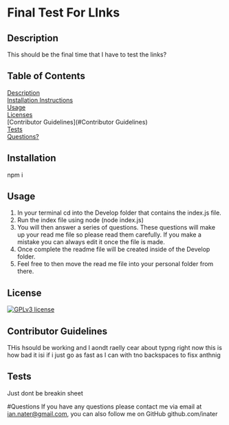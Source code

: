 
  # Final Test For LInks


  ## Description 
  This should be the final time that I have to test the links? 

  ## Table of Contents
  [Description](#description)<br>
  [Installation Instructions](#installation)<br>
  [Usage](#usage)<br>
  [Licenses](#license)<br>
  [Contributor Guidelines](#Contributor Guidelines)<br>
  [Tests](#tests)<br>
  [Questions?](#questions)<br>

  ## Installation
  npm i

  ## Usage
  1. In your terminal cd into the Develop folder that contains the index.js file.
  2. Run the index file using node (node index.js)
  3. You will then answer a series of questions. These questions will make up your read me file so please read them carefully. If you make a mistake you can always edit it once the file is made.
  4. Once complete the readme file will be created inside of the Develop folder.
  5. Feel free to then move the read me file into your personal folder from there. 

  ## License
  [![GPLv3 license](https://img.shields.io/badge/License-GPLv3-blue.svg)](http://perso.crans.org/besson/LICENSE.html)

  ## Contributor Guidelines
  THis hsould be working and I aondt raelly cear about typng right now this is how bad it isi if i just go as fast as I can with tno backspaces to fisx anthnig

  ## Tests 
  Just dont be breakin sheet

  #Questions
   If you have any questions please contact me via email at ian.nater@gmail.com, you can also follow me on GitHub github.com/inater

